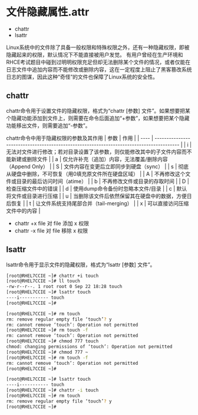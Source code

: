 # 文件隐藏属性.attr

* chattr
* lsattr

Linux系统中的文件除了具备一般权限和特殊权限之外，还有一种隐藏权限，即被隐藏起来的权限，默认情况下不能直接被用户发觉。
有用户曾经在生产环境和RHCE考试题目中碰到过明明权限充足但却无法删除某个文件的情况，或者仅能在日志文件中追加内容而不能修改或删除内容，这在一定程度上阻止了黑客篡改系统日志的图谋，因此这种“奇怪”的文件也保障了Linux系统的安全性。



## chattr
chattr命令用于设置文件的隐藏权限，格式为“chattr [参数] 文件”。如果想要把某个隐藏功能添加到文件上，则需要在命令后面追加“+参数”，如果想要把某个隐藏功能移出文件，则需要追加“-参数”。

chattr命令中用于隐藏权限的参数及其作用
| 参数 | 作用                                                                                     |
| ---- | ---------------------------------------------------------------------------------------- |
| i    | 无法对文件进行修改；若对目录设置了该参数，则仅能修改其中的子文件内容而不能新建或删除文件 |
| a    | 仅允许补充（追加）内容，无法覆盖/删除内容（Append Only）                                 |
| S    | 文件内容在变更后立即同步到硬盘（sync）                                                   |
| s    | 彻底从硬盘中删除，不可恢复（用0填充原文件所在硬盘区域）                                  |
| A    | 不再修改这个文件或目录的最后访问时间（atime）                                            |
| b    | 不再修改文件或目录的存取时间                                                             |
| D    | 检查压缩文件中的错误                                                                     |
| d    | 使用dump命令备份时忽略本文件/目录                                                        |
| c    | 默认将文件或目录进行压缩                                                                 |
| u    | 当删除该文件后依然保留其在硬盘中的数据，方便日后恢复                                     |
| t    | 让文件系统支持尾部合并（tail-merging）                                                   |
| x    | 可以直接访问压缩文件中的内容                                                             |


* chattr +x file 对 file 添加 x 权限
* chattr -x file 对 file 移除 x 权限


## lsattr

lsattr命令用于显示文件的隐藏权限，格式为“lsattr [参数] 文件”。



```sh
[root@RHEL7CCIE ~]# chattr +i touch
[root@RHEL7CCIE ~]# ll touch
-rw-r--r--. 1 root root 0 Sep 22 18:28 touch
[root@RHEL7CCIE ~]# lsattr touch
----i----------- touch
[root@RHEL7CCIE ~]#
```

```sh
[root@RHEL7CCIE ~]# rm touch
rm: remove regular empty file ‘touch’? y
rm: cannot remove ‘touch’: Operation not permitted
[root@RHEL7CCIE ~]# rm touch -f
rm: cannot remove ‘touch’: Operation not permitted
[root@RHEL7CCIE ~]# chmod 777 touch
chmod: changing permissions of ‘touch’: Operation not permitted
[root@RHEL7CCIE ~]# chmod 777 ~
[root@RHEL7CCIE ~]# rm touch -f
rm: cannot remove ‘touch’: Operation not permitted
[root@RHEL7CCIE ~]#
```

```sh
[root@RHEL7CCIE ~]# lsattr touch
----i----------- touch
[root@RHEL7CCIE ~]# chattr -i touch
[root@RHEL7CCIE ~]# rm touch
rm: remove regular empty file ‘touch’? y
[root@RHEL7CCIE ~]#
```

